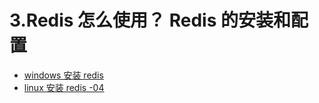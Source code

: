 # 3.Redis 怎么使用？ Redis 的安装和配置

- [windows 安装 redis ](https://blog.csdn.net/win7583362/article/details/124448466)
- [linux 安装 redis -04](https://www.bilibili.com/video/BV1Rv41177Af?p=4&vd_source=3c5672a416ac165826a145344ec5d29f)
